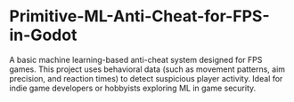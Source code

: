 # Primitive-ML-Anti-Cheat-for-FPS-in-Godot
A basic machine learning-based anti-cheat system designed for FPS games. This project uses behavioral data (such as movement patterns, aim precision, and reaction times) to detect suspicious player activity. Ideal for indie game developers or hobbyists exploring ML in game security.
